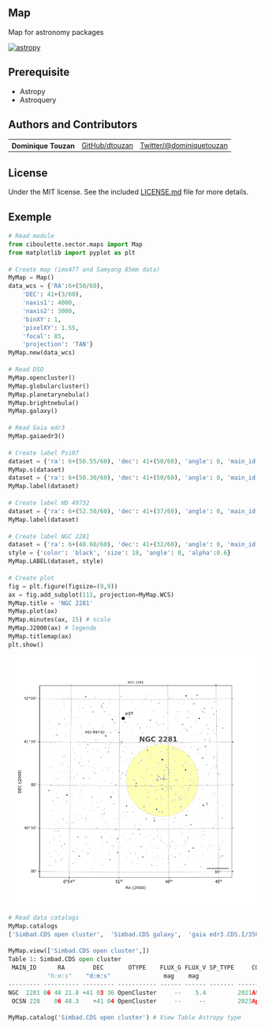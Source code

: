 ## Map
Map for astronomy packages

[![astropy](http://img.shields.io/badge/powered%20by-AstroPy-orange.svg?style=flat)](http://www.astropy.org/) 

## Prerequisite
  - Astropy
  - Astroquery

## Authors and Contributors

<table><tbody>
<tr><th align="left">Dominique Touzan</th><td><a href="https://github.com/dtouzan/ciboulette">GitHub/dtouzan</a></td><td><a href="http://twitter.com/dominiquetouzan">Twitter/@dominiquetouzan</a></td></tr>
</tbody></table>

## License

Under the MIT license. See the included [LICENSE.md](./LICENSE.md) file for more details.

## Exemple
```python
# Read module
from ciboulette.sector.maps import Map
from matplotlib import pyplot as plt

# Create map (imx477 and Samyang 85mm data)
MyMap = Map()
data_wcs = {'RA':6+(50/60), 
	'DEC': 41+(3/60), 
	'naxis1': 4000, 
	'naxis2': 3000, 
	'binXY': 1, 
	'pixelXY': 1.55, 
	'focal': 85, 
	'projection': 'TAN'}
MyMap.new(data_wcs)

# Read DSO
MyMap.opencluster()
MyMap.globularcluster()
MyMap.planetarynebula()
MyMap.brightnebula()
MyMap.galaxy()

# Read Gaia edr3
MyMap.gaiaedr3()

# Create label Psi07 
dataset = {'ra': 6+(50.55/60), 'dec': 41+(50/60), 'angle': 0, 'main_id': "psi"}
MyMap.s(dataset)
dataset = {'ra': 6+(50.30/60), 'dec': 41+(50/60), 'angle': 0, 'main_id': "07"}
MyMap.label(dataset)

# Create label HD 49732
dataset = {'ra': 6+(52.50/60), 'dec': 41+(37/60), 'angle': 0, 'main_id': "HD 49732"}
MyMap.label(dataset)

# Create label NGC 2281
dataset = {'ra': 6+(48.60/60), 'dec': 41+(32/60), 'angle': 0, 'main_id': "NGC 2281"}
style = {'color': 'black', 'size': 18, 'angle': 0, 'alpha':0.6}
MyMap.LABEL(dataset, style)

# Create plot
fig = plt.figure(figsize=(9,9))
ax = fig.add_subplot(111, projection=MyMap.WCS)
MyMap.title = 'NGC 2281'
MyMap.plot(ax)
MyMap.minutes(ax, 15) # scale
MyMap.J2000(ax) # legende
MyMap.titlemap(ax)
plt.show()
```
![image](output.png)
```python
# Read data catalogs
MyMap.catalogs
['Simbad.CDS open cluster',  'Simbad.CDS galaxy',  'gaia edr3.CDS.I/350/gaiaedr3',  'label']
 
MyMap.view(['Simbad.CDS open cluster',]) 
Table 1: Simbad.CDS open cluster
 MAIN_ID      RA        DEC       OTYPE    FLUX_G FLUX_V SP_TYPE     COO_BIBCODE    
           "h:m:s"    "d:m:s"               mag    mag                              
--------- ---------- --------- ----------- ------ ------ ------- -------------------
NGC  2281 06 48 21.8 +41 03 36 OpenCluster     --    5.4         2021A&A...647A..19T
 OCSN 228    06 48.3    +41 04 OpenCluster     --     --         2023ApJS..265...12Q
 
MyMap.catalog('Simbad.CDS open cluster') # View Table Astropy type
```